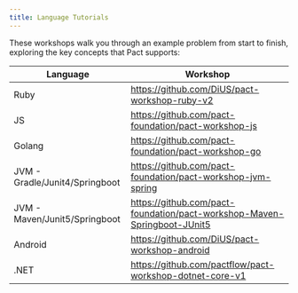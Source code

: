 ```yaml
---
title: Language Tutorials
---
```


These workshops walk you through an example problem from start to finish, exploring the key concepts that Pact supports:

| Language | Workshop |
| -------- | --------- |
| Ruby | https://github.com/DiUS/pact-workshop-ruby-v2 |
| JS | https://github.com/pact-foundation/pact-workshop-js |
| Golang | https://github.com/pact-foundation/pact-workshop-go |
| JVM - Gradle/Junit4/Springboot | https://github.com/pact-foundation/pact-workshop-jvm-spring |
| JVM - Maven/Junit5/Springboot | https://github.com/pact-foundation/pact-workshop-Maven-Springboot-JUnit5 |
| Android | https://github.com/DiUS/pact-workshop-android |
| .NET | https://github.com/pactflow/pact-workshop-dotnet-core-v1 |